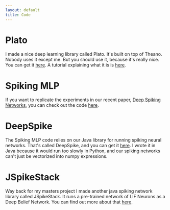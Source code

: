 ```yaml
---
layout: default
title: Code
---
```



# Plato
I made a nice deep learning library called Plato.  It's built on top of Theano.  Nobody uses it except me.  But you should use it, because it's really nice.  You can get it [here](https://github.com/petered/plato).  A tutorial explaining what it is is [here](https://rawgit.com/petered/plato/master/plato_tutorial.html).

# Spiking MLP
If you want to replicate the experiments in our recent paper, [Deep Spiking Networks](http://arxiv.org/abs/1602.08323), you can check out the code [here](https://github.com/petered/spiking-mlp).

# DeepSpike
The Spiking MLP code relies on our Java library for running spiking neural networks.  That's called DeepSpike, and you can get it [here](https://github.com/petered/DeepSpike).  I wrote it in Java because it would run too slowly in Python, and our spiking networks can't just be vectorized into numpy expressions.

# JSpikeStack
Way back for my masters project I made another java spiking network library called JSpikeStack.  It runs a pre-trained network of LIF Neurons as a Deep Belief Network.  You can find out more about that [here](https://sites.google.com/site/thebrainbells/home/jspikestack).

